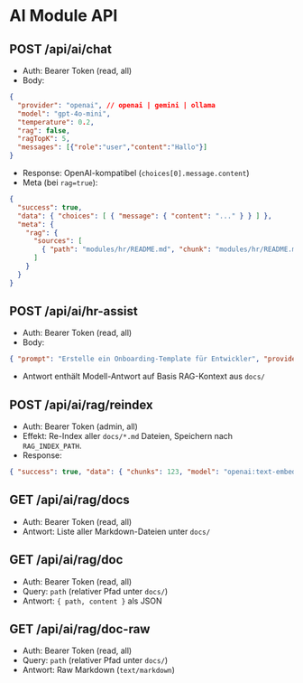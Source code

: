 # AI Module API

## POST /api/ai/chat
- Auth: Bearer Token (read, all)
- Body:
```json
{
  "provider": "openai", // openai | gemini | ollama
  "model": "gpt-4o-mini",
  "temperature": 0.2,
  "rag": false,
  "ragTopK": 5,
  "messages": [{"role":"user","content":"Hallo"}]
}
```
- Response: OpenAI-kompatibel (`choices[0].message.content`)
- Meta (bei `rag=true`):
```json
{
  "success": true,
  "data": { "choices": [ { "message": { "content": "..." } } ] },
  "meta": {
    "rag": {
      "sources": [
        { "path": "modules/hr/README.md", "chunk": "modules/hr/README.md#1", "preview": "Erster Abschnitt..." }
      ]
    }
  }
}
```

## POST /api/ai/hr-assist
- Auth: Bearer Token (read, all)
- Body:
```json
{ "prompt": "Erstelle ein Onboarding-Template für Entwickler", "provider": "openai", "model": "gpt-4o-mini" }
```
- Antwort enthält Modell-Antwort auf Basis RAG-Kontext aus `docs/`

## POST /api/ai/rag/reindex
- Auth: Bearer Token (admin, all)
- Effekt: Re-Index aller `docs/*.md` Dateien, Speichern nach `RAG_INDEX_PATH`.
- Response:
```json
{ "success": true, "data": { "chunks": 123, "model": "openai:text-embedding-3-small" } }
```

## GET /api/ai/rag/docs
- Auth: Bearer Token (read, all)
- Antwort: Liste aller Markdown-Dateien unter `docs/`

## GET /api/ai/rag/doc
- Auth: Bearer Token (read, all)
- Query: `path` (relativer Pfad unter `docs/`)
- Antwort: `{ path, content }` als JSON

## GET /api/ai/rag/doc-raw
- Auth: Bearer Token (read, all)
- Query: `path` (relativer Pfad unter `docs/`)
- Antwort: Raw Markdown (`text/markdown`)
